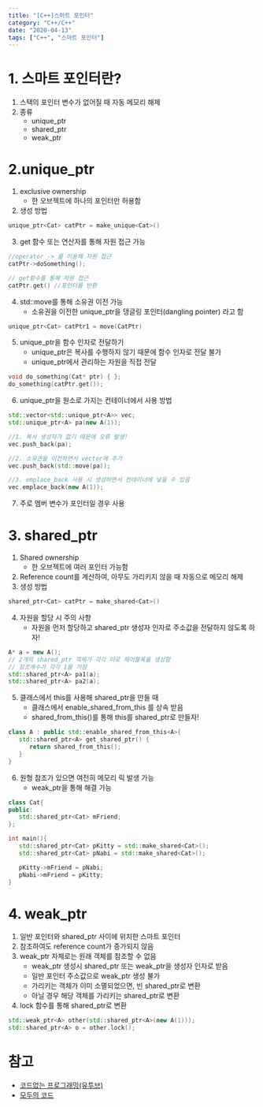 ```yaml
---
title: "[C++]스마트 포인터"
category: "C++/C++"
date: "2020-04-13"
tags: ["C++", "스마트 포인터"]
---
```


# 1. 스마트 포인터란?

1. 스택의 포인터 변수가 없어질 때 자동 메모리 해제
2. 종류
   - unique_ptr
   - shared_ptr
   - weak_ptr

# 2.unique_ptr

1. exclusive ownership
   - 한 오브젝트에 하나의 포인터만 허용함
2. 생성 방법

```cpp
unique_ptr<Cat> catPtr = make_unique<Cat>()
```

3. get 함수 또는 연산자를 통해 자원 접근 가능

```cpp
//operator -> 를 이용해 자원 접근
catPtr->doSomething();

// get함수를 통해 자원 접근
catPtr.get() //포인터를 반환
```

4. std::move를 통해 소유권 이전 가능
   - 소유권을 이전한 unique_ptr을 댕글링 포인터(dangling pointer) 라고 함

```cpp
unique_ptr<Cat> catPtr1 = move(CatPtr)
```

5. unique_ptr을 함수 인자로 전달하기
   - unique_ptr은 복사를 수행하지 않기 때문에 함수 인자로 전달 불가
   - unique_ptr에서 관리하는 자원을 직접 전달

```cpp
void do_something(Cat* ptr) { };
do_something(catPtr.get());
```

6. unique_ptr을 원소로 가지는 컨테이너에서 사용 방법

```cpp
std::vector<std::unique_ptr<A>> vec;
std::unique_ptr<A> pa(new A(1));

//1. 복사 생성자가 없기 때문에 오류 발생!
vec.push_back(pa);

//2. 소유권을 이전하면서 vector에 추가
vec.push_back(std::move(pa));

//3. emplace_back 사용 시 생성하면서 컨테이너에 넣을 수 있음
vec.emplace_back(new A(1));
```

7. 주로 멤버 변수가 포인터일 경우 사용

# 3. shared_ptr

1. Shared ownership
   - 한 오브젝트에 여러 포인터 가능함
2. Reference count를 계산하여, 아무도 가리키지 않을 때 자동으로 메모리 해제
3. 생성 방법

```cpp
shared_ptr<Cat> catPtr = make_shared<Cat>()
```

4. 자원을 할당 시 주의 사항
   - 자원을 먼저 할당하고 shared_ptr 생성자 인자로 주소값을 전달하지 않도록 하자!

```cpp
A* a = new A();
// 2개의 shared_ptr 객체가 각각 따로 제어블록을 생성함
// 참조계수가 각각 1을 가짐
std::shared_ptr<A> pa1(a);
std::shared_ptr<A> pa2(a);
```

5. 클래스에서 this를 사용해 shared_ptr을 만들 때
   - 클래스에서 enable_shared_from_this<A> 를 상속 받음
   - shared_from_this()를 통해 this를 shared_ptr로 만들자!

```cpp
class A : public std::enable_shared_from_this<A>{
   std::shared_ptr<A> get_shared_ptr() {
      return shared_from_this();
   }
}
```

6. 원형 참조가 있으면 여전히 메모리 릭 발생 가능
   - weak_ptr을 통해 해결 가능

```cpp
class Cat{
public:
   std::shared_ptr<Cat> mFriend;
};

int main(){
   std::shared_ptr<Cat> pKitty = std::make_shared<Cat>();
   std::shared_ptr<Cat> pNabi = std::make_shared<Cat>();

   pKitty->mFriend = pNabi;
   pNabi->mFriend = pKitty;
}
```

# 4. weak_ptr

1. 일반 포인터와 shared_ptr 사이에 위치한 스마트 포인터
2. 참조하여도 reference count가 증가되지 않음
3. weak_ptr 자체로는 원래 객체를 참조할 수 없음
   - weak_ptr 생성시 shared_ptr 또는 weak_ptr을 생성자 인자로 받음
   - 일반 포인터 주소값으로 weak_ptr 생성 불가
   - 가리키는 객체가 이미 소멸되었으면, 빈 shared_ptr로 변환
   - 아닐 경우 해당 객체를 가리키는 shared_ptr로 변환
4. lock 함수를 통해 shared_ptr로 변환

```cpp
std::weak_ptr<A> other(std::shared_ptr<A>(new A(1)));
std::shared_ptr<A> o = other.lock();
```

# 참고

- [코드없는 프로그래밍(유투브)](https://www.youtube.com/channel/UCHcG02L6TSS-StkSbqVy6Fg)
- [모두의 코드](https://modoocode.com/229)
